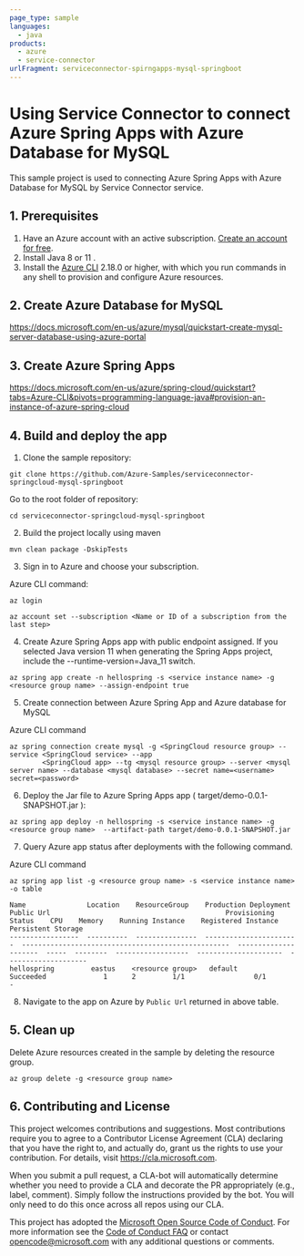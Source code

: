 ```yaml
---
page_type: sample
languages:
  - java
products:
  - azure
  - service-connector
urlFragment: serviceconnector-spirngapps-mysql-springboot
---
```


# Using Service Connector to connect Azure Spring Apps with Azure Database for MySQL

This sample project is used to connecting Azure Spring Apps with Azure Database for MySQL by Service Connector service.


## 1. Prerequisites

1. Have an Azure account with an active subscription. [Create an account for free](https://azure.microsoft.com/free/?ref=microsoft.com&utm_source=microsoft.com&utm_medium=docs&utm_campaign=visualstudio).
2. Install Java 8 or 11 </a>.
3. Install the <a href="/cli/azure/install-azure-cli" target="_blank">Azure CLI</a> 2.18.0 or higher, with which you run commands in any shell to provision and configure Azure resources.


## 2. Create Azure Database for MySQL

https://docs.microsoft.com/en-us/azure/mysql/quickstart-create-mysql-server-database-using-azure-portal

## 3. Create Azure Spring Apps

https://docs.microsoft.com/en-us/azure/spring-cloud/quickstart?tabs=Azure-CLI&pivots=programming-language-java#provision-an-instance-of-azure-spring-cloud

## 4. Build and deploy the app

1. Clone the sample repository:

```terminal
git clone https://github.com/Azure-Samples/serviceconnector-springcloud-mysql-springboot
```

Go to the root folder of repository:

```terminal
cd serviceconnector-springcloud-mysql-springboot
```

2. Build the project locally using maven

```
mvn clean package -DskipTests 
```

3. Sign in to Azure and choose your subscription.

Azure CLI command:

```
az login

az account set --subscription <Name or ID of a subscription from the last step>
```

4. Create Azure Spring Apps app with public endpoint assigned. If you selected Java version 11 when generating the Spring Apps project, include the --runtime-version=Java_11 switch.

```
az spring app create -n hellospring -s <service instance name> -g <resource group name> --assign-endpoint true
```


5. Create connection between Azure Spring App and Azure database for MySQL

Azure CLI command

```terminal
az spring connection create mysql -g <SpringCloud resource group> --service <SpringCloud service> --app
        <SpringCloud app> --tg <mysql resource group> --server <mysql server name> --database <mysql database> --secret name=<username> secret=<password>
```



6. Deploy the Jar file to Azure Spring Apps app ( target/demo-0.0.1-SNAPSHOT.jar ):

```
az spring app deploy -n hellospring -s <service instance name> -g <resource group name>  --artifact-path target/demo-0.0.1-SNAPSHOT.jar
```

7. Query Azure app status after deployments with the following command.

Azure CLI command

```terminal
az spring app list -g <resource group name> -s <service instance name> -o table
```

```az-cli
Name               Location    ResourceGroup    Production Deployment    Public Url                                           Provisioning Status    CPU    Memory    Running Instance    Registered Instance    Persistent Storage
-----------------  ----------  ---------------  -----------------------  ---------------------------------------------------  ---------------------  -----  --------  ------------------  ---------------------  --------------------
hellospring         eastus    <resource group>   default                                                                       Succeeded              1      2         1/1                 0/1                    -
```

8. Navigate to the app on Azure by `Public Url` returned in above table.

## 5. Clean up
Delete Azure resources created in the sample by deleting the resource group.
```
az group delete -g <resource group name>
```

## 6. Contributing and License
This project welcomes contributions and suggestions.  Most contributions require you to agree to a
Contributor License Agreement (CLA) declaring that you have the right to, and actually do, grant us
the rights to use your contribution. For details, visit https://cla.microsoft.com.

When you submit a pull request, a CLA-bot will automatically determine whether you need to provide
a CLA and decorate the PR appropriately (e.g., label, comment). Simply follow the instructions
provided by the bot. You will only need to do this once across all repos using our CLA.

This project has adopted the [Microsoft Open Source Code of Conduct](https://opensource.microsoft.com/codeofconduct/).
For more information see the [Code of Conduct FAQ](https://opensource.microsoft.com/codeofconduct/faq/) or
contact [opencode@microsoft.com](mailto:opencode@microsoft.com) with any additional questions or comments.
